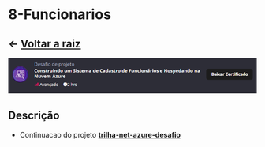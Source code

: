 ﻿# 8-Funcionarios

## ← [Voltar a raiz](../README.md)

![Funcionarios](../docs/8-Funcionarios/ImagemNaDio.png)

## Descrição

- Continuacao do projeto [**trilha-net-azure-desafio**](https://github.com/digitalinnovationone/trilha-net-azure-desafio)